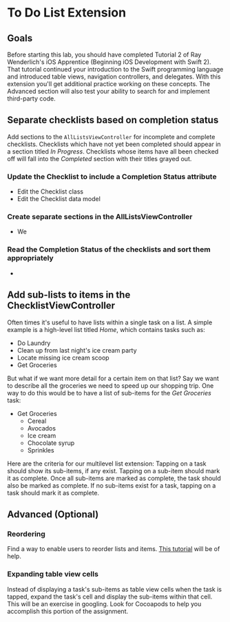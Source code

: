 # To Do List Extension

## Goals
Before starting this lab, you should have completed Tutorial 2 of Ray Wenderlich's iOS Apprentice (Beginning iOS Development with Swift 2). That tutorial continued your introduction to the Swift programming language and introduced table views, navigation controllers, and delegates. With this extension you'll get additional practice working on these concepts. The Advanced section will also test your ability to search for and implement third-party code.

## Separate checklists based on completion status
Add sections to the `AllListsViewController` for incomplete and complete checklists. Checklists which have not yet been completed should appear in a section titled *In Progress*. Checklists whose items have all been checked off will fall into the *Completed* section with their titles grayed out.

### Update the Checklist to include a Completion Status attribute
* Edit the Checklist class
* Edit the Checklist data model

### Create separate sections in the AllListsViewController
* We

### Read the Completion Status of the checklists and sort them appropriately
* 


## Add sub-lists to items in the ChecklistViewController
Often times it's useful to have lists within a single task on a list. A simple example is a high-level list titled *Home*, which contains tasks such as:

* Do Laundry
* Clean up from last night's ice cream party
* Locate missing ice cream scoop
* Get Groceries

But what if we want more detail for a certain item on that list? Say we want to describe all the groceries we need to speed up our shopping trip. One way to do this would be to have a list of sub-items for the *Get Groceries* task:

* Get Groceries
  * Cereal
  * Avocados
  * Ice cream
  * Chocolate syrup
  * Sprinkles

Here are the criteria for our multilevel list extension: Tapping on a task should show its sub-items, if any exist. Tapping on a sub-item should mark it as complete. Once all sub-items are marked as complete, the task should also be marked as complete. If no sub-items exist for a task, tapping on a task should mark it as complete.

## Advanced (Optional)

### Reordering
Find a way to enable users to reorder lists and items. [This tutorial](https://www.raywenderlich.com/63089/cookbook-moving-table-view-cells-with-a-long-press-gesture) will be of help.

### Expanding table view cells
Instead of displaying a task's sub-items as table view cells when the task is tapped, expand the task's cell and display the sub-items within that cell. This will be an exercise in googling. Look for Cocoapods to help you accomplish this portion of the assignment.